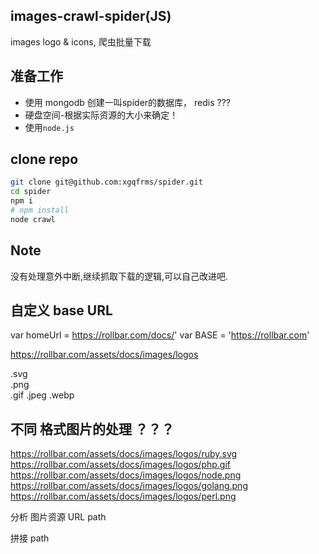 
images-crawl-spider(JS)
---
images logo & icons, 爬虫批量下载

## 准备工作

- 使用 mongodb 创建一叫spider的数据库， redis ???
- 硬盘空间-根据实际资源的大小来确定！
- 使用`node.js`

## clone repo

```sh
git clone git@github.com:xgqfrms/spider.git
cd spider
npm i
# npm install
node crawl
```

## Note

没有处理意外中断,继续抓取下载的逻辑,可以自己改进吧.

## 自定义 base URL

var homeUrl = https://rollbar.com/docs/'
var BASE = 'https://rollbar.com'

https://rollbar.com/assets/docs/images/logos

.svg  
.png  
.gif
.jpeg
.webp

## 不同 格式图片的处理 ？？？
 
https://rollbar.com/assets/docs/images/logos/ruby.svg
https://rollbar.com/assets/docs/images/logos/php.gif
https://rollbar.com/assets/docs/images/logos/node.png
https://rollbar.com/assets/docs/images/logos/golang.png
https://rollbar.com/assets/docs/images/logos/perl.png



分析 图片资源 URL path

拼接 path
